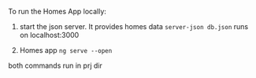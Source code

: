 To run the Homes App locally:

1. start the json server. It provides homes data
`server-json db.json`
runs on localhost:3000

2. Homes app
`ng serve --open`

both commands run in prj dir
